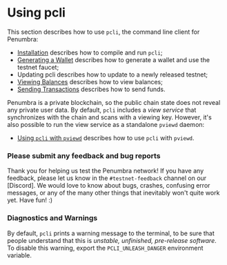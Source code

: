 # Using pcli

This section describes how to use `pcli`, the command line client for Penumbra:

- [Installation](./pcli/install.md) describes how to compile and run `pcli`;
- [Generating a Wallet](./pcli/wallet.md) describes how to generate a wallet and use the testnet faucet;
- Updating pcli describes how to update to a newly released testnet;
- [Viewing Balances](./pcli/balance.md) describes how to view balances;
- [Sending Transactions](./pcli/send.md) describes how to send funds.

Penumbra is a private blockchain, so the public chain state does not reveal any
private user data.  By default, `pcli` includes a _view service_ that
synchronizes with the chain and scans with a viewing key.  However, it's also
possible to run the view service as a standalone `pviewd` daemon:

- [Using `pcli` with `pviewd`](./pcli/pviewd.md) describes how to use `pcli` with `pviewd`.

### Please submit any feedback and bug reports

Thank you for helping us test the Penumbra network! If you have any feedback, please let us know in
the `#testnet-feedback` channel on our [Discord]. We would love to know about bugs, crashes,
confusing error messages, or any of the many other things that inevitably won't quite work yet. Have
fun! :)

### Diagnostics and Warnings

By default, `pcli` prints a warning message to the terminal, to be sure that people understand that this is *unstable, unfinished, pre-release software*.
To disable this warning, export the `PCLI_UNLEASH_DANGER` environment variable.
